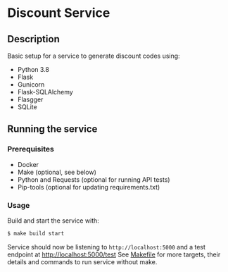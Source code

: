 # Discount Service

## Description

Basic setup for a service to generate discount codes using:
- Python 3.8
- Flask
- Gunicorn
- Flask-SQLAlchemy
- Flasgger
- SQLite

## Running the service

### Prerequisites
- Docker
- Make (optional, see below)
- Python and Requests (optional for running API tests)
- Pip-tools (optional for updating requirements.txt)

### Usage

Build and start the service with:
```sh
$ make build start
```

Service should now be listening to `http://localhost:5000` and a test endpoint at [http://localhost:5000/test](http://localhost:5000/test) See [Makefile](./Makefile) for more targets, their details and commands to run service without make.
